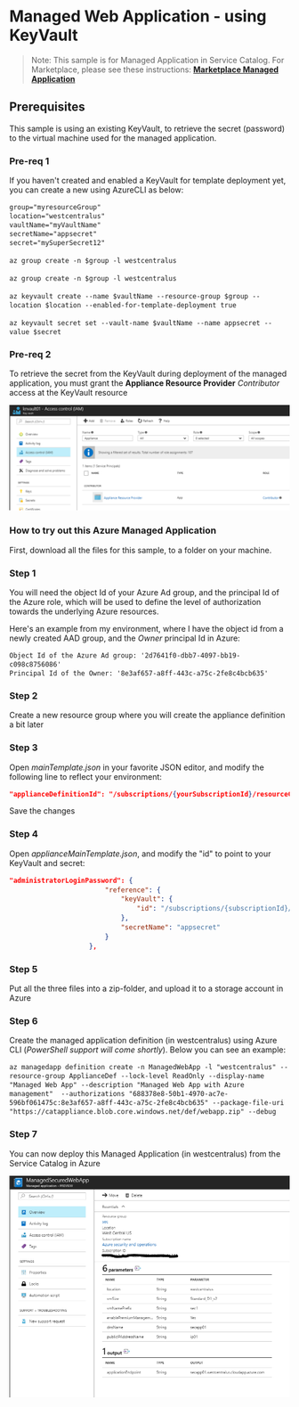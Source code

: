 # Managed Web Application - using KeyVault

>Note: This sample is for Managed Application in Service Catalog. For Marketplace, please see these instructions:
[**Marketplace Managed Application**](/1-contribution-guide/marketplace.md#transitioning-to-marketplace)

## Prerequisites

This sample is using an existing KeyVault, to retrieve the secret (password) to the virtual machine used for the managed application.

### Pre-req 1

If you haven't created and enabled a KeyVault for template deployment yet, you can create a new using AzureCLI as below:

````cli
group="myresourceGroup"
location="westcentralus"
vaultName="myVaultName"
secretName="appsecret"
secret="mySuperSecret12"

az group create -n $group -l westcentralus

az group create -n $group -l westcentralus

az keyvault create --name $vaultName --resource-group $group --location $location --enabled-for-template-deployment true

az keyvault secret set --vault-name $vaultName --name appsecret --value $secret

````

### Pre-req 2

To retrieve the secret from the KeyVault during deployment of the managed application, you must grant the **Appliance Resource Provider** *Contributor* access at the KeyVault resource

![alt text](images/appliancerbac.png "RBAC for Appliance Resoure Provider")

### How to try out this Azure Managed Application

First, download all the files for this sample, to a folder on your machine.

### Step 1

You will need the object Id of your Azure Ad group, and the principal Id of the Azure role, which will be used to define the level of authorization towards the underlying Azure resources.

Here's an example from my environment, where I have the object id from a newly created AAD group, and the *Owner* principal Id in Azure:

````cli
Object Id of the Azure Ad group: '2d7641f0-dbb7-4097-bb19-c098c8756086'
Principal Id of the Owner: '8e3af657-a8ff-443c-a75c-2fe8c4bcb635'
````

### Step 2

Create a new resource group where you will create the appliance definition a bit later

### Step 3

Open *mainTemplate.json* in your favorite JSON editor, and modify the following line to reflect your environment:

````json
"applianceDefinitionId": "/subscriptions/{yourSubscriptionId}/resourceGroups/{yourResourceGroupname}/providers/Microsoft.Solutions/applianceDefinitions/ManagedWebApp",
````

Save the changes

### Step 4

Open *applianceMainTemplate.json*, and modify the "id" to point to your KeyVault and secret:

````json
"administratorLoginPassword": {
                        "reference": {
                            "keyVault": {
                                "id": "/subscriptions/{subscriptionId}/resourceGroups/{resourceGroupName}/providers/Microsoft.KeyVault/vaults/{keyVaultName}"
                            },
                            "secretName": "appsecret"
                        }
                    },
````

### Step 5

Put all the three files into a zip-folder, and upload it to a storage account in Azure

### Step 6

Create the managed application definition (in westcentralus) using Azure CLI (*PowerShell support will come shortly*). Below you can see an example:

````cli
az managedapp definition create -n ManagedWebApp -l "westcentralus" --resource-group ApplianceDef --lock-level ReadOnly --display-name "Managed Web App" --description "Managed Web App with Azure management"  --authorizations "688378e8-50b1-4970-ac7e-596bf061475c:8e3af657-a8ff-443c-a75c-2fe8c4bcb635" --package-file-uri "https://catappliance.blob.core.windows.net/def/webapp.zip" --debug
````

### Step 7

You can now deploy this Managed Application (in westcentralus) from the Service Catalog in Azure

![alt text](images/webapp.png "Managed Web Application")